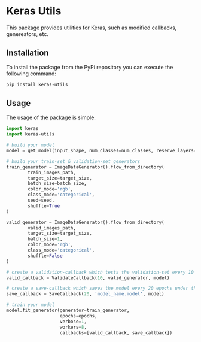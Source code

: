 # Keras Utils

This package provides utilities for Keras, such as modified callbacks, genereators, etc.

## Installation

To install the package from the PyPi repository you can execute the following
command:
```sh
pip install keras-utils
```

## Usage

The usage of the package is simple:
```py
import keras
import keras-utils

# build your model
model = get_model(input_shape, num_classes=num_classes, reserve_layers=reserve_layers)

# build your train-set & validation-set generators
train_generator = ImageDataGenerator().flow_from_directory(
        train_images_path,
        target_size=target_size,
        batch_size=batch_size,
        color_mode='rgb',
        class_mode='categorical',
        seed=seed,
        shuffle=True
)

valid_generator = ImageDataGenerator().flow_from_directory(
        valid_images_path,
        target_size=target_size,
        batch_size=1,
        color_mode='rgb',
        class_mode='categorical',
        shuffle=False
)

# create a validation-callback which tests the validation-set every 10 epocks
valid_callback = ValidateCallback(10, valid_generator, model)

# create a save-callback which saves the model every 20 epochs under the name "model_name"
save_callback = SaveCallback(20, 'model_name.model', model)

# train your model
model.fit_generator(generator=train_generator,
                    epochs=epochs,
                    verbose=1,
                    workers=8,
                    callbacks=[valid_callback, save_callback])

```